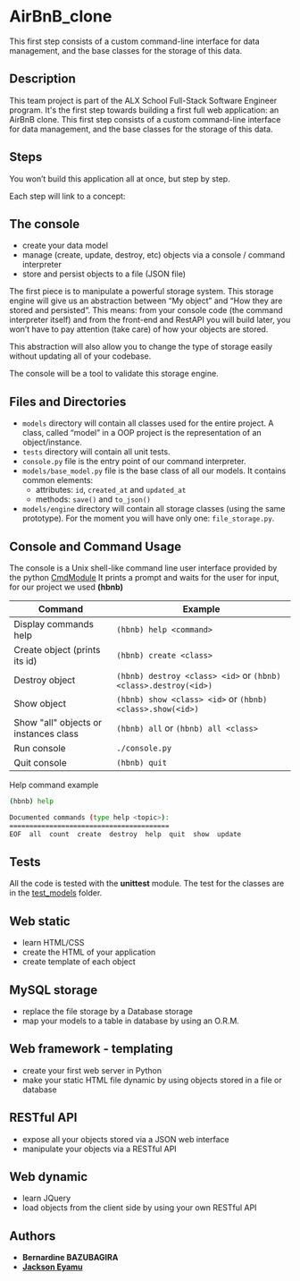# AirBnB_clone
This first step consists of a custom command-line interface for data management, and the base classes for the storage of this data.

## Description
This team project is part of the ALX School Full-Stack Software Engineer program. 
It's the first step towards building a first full web application: an AirBnB clone. This first step consists of a custom command-line interface for data management, and the base classes for the storage of this data.


## Steps
You won’t build this application all at once, but step by step.

Each step will link to a concept:

## The console
* create your data model
* manage (create, update, destroy, etc) objects via a console / command interpreter
* store and persist objects to a file (JSON file)

The first piece is to manipulate a powerful storage system. This storage engine will give us an abstraction between “My object” and “How they are stored and persisted”. This means: from your console code (the command interpreter itself) and from the front-end and RestAPI you will build later, you won’t have to pay attention (take care) of how your objects are stored.

This abstraction will also allow you to change the type of storage easily without updating all of your codebase.

The console will be a tool to validate this storage engine.

## Files and Directories
* ``models`` directory will contain all classes used for the entire project. A class, called “model” in a OOP project is the representation of an object/instance.
* ``tests`` directory will contain all unit tests.
* ``console.py`` file is the entry point of our command interpreter.
* ``models/base_model.py`` file is the base class of all our models. It contains common elements:
  * attributes: ``id``, ``created_at`` and ``updated_at``
  * methods: ``save()`` and ``to_json()``
* ``models/engine`` directory will contain all storage classes (using the same prototype). For the moment you will have only one: ``file_storage.py``.

## Console and Command Usage

The console is a Unix shell-like command line user interface provided by the python [CmdModule](https://wiki.python.org/moin/CmdModule)
It prints a prompt and waits for the user for input, for our project we used **(hbnb)** 

Command | Example
------- | -------
Display commands help | ```(hbnb) help <command>```
Create object (prints its id)| ```(hbnb) create <class>```
Destroy object | ```(hbnb) destroy <class> <id>``` or ```(hbnb) <class>.destroy(<id>)```
Show object | ```(hbnb) show <class> <id>``` or ```(hbnb) <class>.show(<id>)```
Show "all" objects or instances class | ```(hbnb) all``` or ```(hbnb) all <class>```
Run console | ```./console.py```
Quit console | ```(hbnb) quit```


Help command example

```bash
(hbnb) help

Documented commands (type help <topic>):
========================================
EOF  all  count  create  destroy  help  quit  show  update
```

## Tests
All the code is tested with the **unittest** module.
The test for the classes are in the [test_models](./tests/test_models/) folder.

## Web static
* learn HTML/CSS
* create the HTML of your application
* create template of each object

## MySQL storage
* replace the file storage by a Database storage
* map your models to a table in database by using an O.R.M.

## Web framework - templating
* create your first web server in Python
* make your static HTML file dynamic by using objects stored in a file or database

## RESTful API
* expose all your objects stored via a JSON web interface
* manipulate your objects via a RESTful API

## Web dynamic
* learn JQuery
* load objects from the client side by using your own RESTful API

## Authors

* **Bernardine BAZUBAGIRA**
* [**Jackson Eyamu**](https://github.com/de-jackson)
